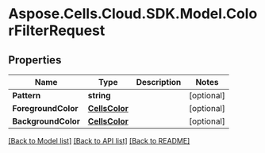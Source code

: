 # Aspose.Cells.Cloud.SDK.Model.ColorFilterRequest
## Properties

Name | Type | Description | Notes
------------ | ------------- | ------------- | -------------
**Pattern** | **string** |  | [optional] 
**ForegroundColor** | [**CellsColor**](CellsColor.md) |  | [optional] 
**BackgroundColor** | [**CellsColor**](CellsColor.md) |  | [optional] 

[[Back to Model list]](../README.md#documentation-for-models) [[Back to API list]](../README.md#documentation-for-api-endpoints) [[Back to README]](../README.md)

